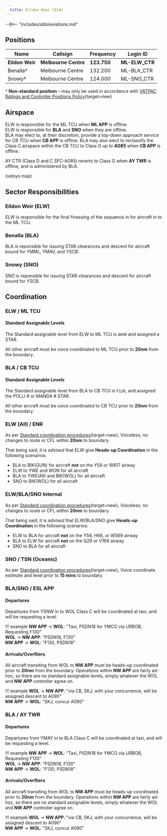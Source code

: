 ```yaml
---
  title: Eildon Wier (ELW)
---
```


--8<-- "includes/abbreviations.md"
## Positions

| Name | Callsign | Frequency | Login ID |
| ---- | -------- | --------- | -------- |
| **Eildon Weir** | **Melbourne Centre** | **123.750** | **ML-ELW_CTR** |
| Benalla† | Melbourne Centre | 132.200 | ML-BLA_CTR |
| Snowy† | Melbourne Centre | 124.000 | ML-SNO_CTR |

† **Non-standard position** – may only be used in accordance with [VATPAC Ratings and Controller Positions Policy](https://cdn.vatpac.org/documents/policy/Controller+Positions+and+Ratings+Policy+v5.2.pdf){target=new}

## Airspace

ELW is responsible for the ML TCU when **ML APP** is offline.  
ELW is responsible for **BLA** and **SNO** when they are offline.  
BLA may elect to, at their discretion, provide a top-down approach service for CB TCU when **CB APP** is offline. BLA may also elect to reclassify the Class C airspace within the CB TCU to Class G up to **A085** when **CB APP** is offline.

AY CTR (Class D and C SFC-A085) reverts to Class G when **AY TWR** is offline, and is administered by BLA. 

(vatsys map)

## Sector Responsibilities
### Eildon Weir (ELW)
ELW is responsible for the final finessing of the sequence in for aircraft in to the ML TCU.

### Benalla (BLA)
BLA is reponsible for issuing STAR clearances and descent for aircraft bound for YMML, YMAV, and YSCB.

### Snowy (SNO)
SNO is reponsible for issuing STAR clearances and descent for aircraft bound for YSCB.
## Coordination
### ELW / ML TCU
#### Standard Assignable Levels
The Standard assignable level from ELW to ML TCU is `A090` and assigned a STAR.

All other aircraft must be voice coordinated to ML TCU prior to **20nm** from the boundary.

### BLA / CB TCU
#### Standard Assignable Levels

The Standard assignable level from BLA to CB TCU is `F120`, and assigned the POLLI # or MANDA # STAR.  

All other aircraft must be voice coordinated to CB TCU prior to **20nm** from the boundary.

### ELW (All) / ENR

As per [Standard coordination procedures](http://sops.vatpac.org/controller-skills/coordination/){target=new}, Voiceless, no changes to route or CFL within **20nm** to boundary.

That being said, it is *advised* that ELW give **Heads-up Coordination** in the following scenarios:  
- BLA to BIK(GUN) for aircraft **not** on the Y59 or W817 airway  
- ELW to YWE and WON for all aircraft  
- BLA to YWE(All) and BIK(WOL) for all aircraft  
- SNO to BIK(WOL) for all aircraft

### ELW/BLA/SNO Internal

As per [Standard coordination procedures](http://sops.vatpac.org/controller-skills/coordination/){target=new}, Voiceless, no changes to route or CFL within **20nm** to boundary.

That being said, it is *advised* that ELW/BLA/SNO give **Heads-up Coordination** in the following scenarios:  
- ELW to BLA for aircraft **not** on the Y59, H66, or W569 airway  
- BLA to ELW for aircraft **not** on the Q29 or V169 airway  
- SNO to BLA for all aircraft

### SNO / TSN (Oceanic)

As per [Standard coordination procedures](http://sops.vatpac.org/controller-skills/coordination/){target=new}, Voice coordinate estimate and level prior to **15 mins** to boundary.

### BLA/SNO / ESL APP
#### Departures
Departures from YSNW in to WOL Class C will be coordinated at taxi, and will be requesting a level.

!!! example
    **NW APP** -> **WOL**: "Taxi, PSDN18 for YMCO via URBOB, Requesting F130"  
    **WOL** -> **NW APP**: "PSDN18, F130"  
    **NW APP** -> **WOL**: "F130, PSDN18"  

#### Arrivals/Overfliers
All aircraft transiting from WOL to **NW APP** must be heads-up coordinated prior to **20nm** from the boundary. Operations within **NW APP** are fairly ad-hoc, so there are no standard assignable levels, simply whatever the WOL and **NW APP** controller agree on.

!!! example
    **WOL** -> **NW APP**: "via CB, SKJ, with your concurrence, will be assigned descent to A090"  
    **NW APP** -> **WOL**: "SKJ, concur A090"  

### BLA / AY TWR
#### Departures
Departures from YMAY in to BLA Class C will be coordinated at taxi, and will be requesting a level.

!!! example
    **NW APP** -> **WOL**: "Taxi, PSDN18 for YMCO via URBOB, Requesting F130"  
    **WOL** -> **NW APP**: "PSDN18, F130"  
    **NW APP** -> **WOL**: "F130, PSDN18"  

#### Arrivals/Overfliers
All aircraft transiting from WOL to **NW APP** must be heads-up coordinated prior to **20nm** from the boundary. Operations within **NW APP** are fairly ad-hoc, so there are no standard assignable levels, simply whatever the WOL and **NW APP** controller agree on.

!!! example
    **WOL** -> **NW APP**: "via CB, SKJ, with your concurrence, will be assigned descent to A090"  
    **NW APP** -> **WOL**: "SKJ, concur A090"  
